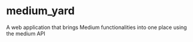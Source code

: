 # medium_yard
A web application that brings Medium functionalities into one place using the medium API
